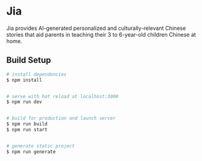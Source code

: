 # Jia

Jia provides AI-generated personalized and culturally-relevant Chinese stories that aid parents in teaching their 3 to 6-year-old children Chinese at home.

## Build Setup


```bash
# install dependencies
$ npm install


# serve with hot reload at localhost:3000
$ npm run dev


# build for production and launch server
$ npm run build
$ npm run start


# generate static project
$ npm run generate
```



